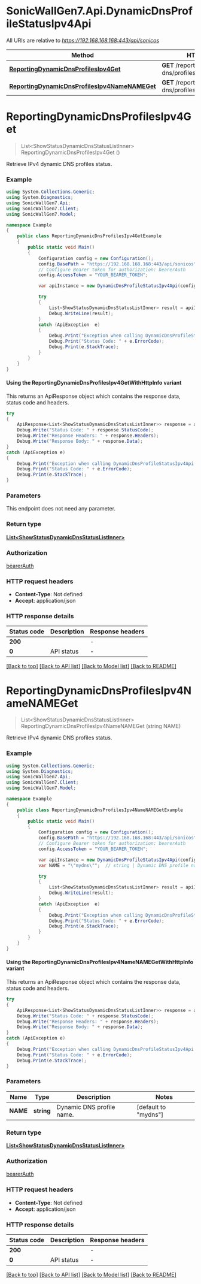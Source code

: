 # SonicWallGen7.Api.DynamicDnsProfileStatusIpv4Api

All URIs are relative to *https://192.168.168.168:443/api/sonicos*

| Method | HTTP request | Description |
|--------|--------------|-------------|
| [**ReportingDynamicDnsProfilesIpv4Get**](DynamicDnsProfileStatusIpv4Api.md#reportingdynamicdnsprofilesipv4get) | **GET** /reporting/dynamic-dns/profiles/ipv4 |  |
| [**ReportingDynamicDnsProfilesIpv4NameNAMEGet**](DynamicDnsProfileStatusIpv4Api.md#reportingdynamicdnsprofilesipv4namenameget) | **GET** /reporting/dynamic-dns/profiles/ipv4/name/{NAME} |  |

<a id="reportingdynamicdnsprofilesipv4get"></a>
# **ReportingDynamicDnsProfilesIpv4Get**
> List&lt;ShowStatusDynamicDnsStatusListInner&gt; ReportingDynamicDnsProfilesIpv4Get ()



Retrieve IPv4 dynamic DNS profiles status.

### Example
```csharp
using System.Collections.Generic;
using System.Diagnostics;
using SonicWallGen7.Api;
using SonicWallGen7.Client;
using SonicWallGen7.Model;

namespace Example
{
    public class ReportingDynamicDnsProfilesIpv4GetExample
    {
        public static void Main()
        {
            Configuration config = new Configuration();
            config.BasePath = "https://192.168.168.168:443/api/sonicos";
            // Configure Bearer token for authorization: bearerAuth
            config.AccessToken = "YOUR_BEARER_TOKEN";

            var apiInstance = new DynamicDnsProfileStatusIpv4Api(config);

            try
            {
                List<ShowStatusDynamicDnsStatusListInner> result = apiInstance.ReportingDynamicDnsProfilesIpv4Get();
                Debug.WriteLine(result);
            }
            catch (ApiException  e)
            {
                Debug.Print("Exception when calling DynamicDnsProfileStatusIpv4Api.ReportingDynamicDnsProfilesIpv4Get: " + e.Message);
                Debug.Print("Status Code: " + e.ErrorCode);
                Debug.Print(e.StackTrace);
            }
        }
    }
}
```

#### Using the ReportingDynamicDnsProfilesIpv4GetWithHttpInfo variant
This returns an ApiResponse object which contains the response data, status code and headers.

```csharp
try
{
    ApiResponse<List<ShowStatusDynamicDnsStatusListInner>> response = apiInstance.ReportingDynamicDnsProfilesIpv4GetWithHttpInfo();
    Debug.Write("Status Code: " + response.StatusCode);
    Debug.Write("Response Headers: " + response.Headers);
    Debug.Write("Response Body: " + response.Data);
}
catch (ApiException e)
{
    Debug.Print("Exception when calling DynamicDnsProfileStatusIpv4Api.ReportingDynamicDnsProfilesIpv4GetWithHttpInfo: " + e.Message);
    Debug.Print("Status Code: " + e.ErrorCode);
    Debug.Print(e.StackTrace);
}
```

### Parameters
This endpoint does not need any parameter.
### Return type

[**List&lt;ShowStatusDynamicDnsStatusListInner&gt;**](ShowStatusDynamicDnsStatusListInner.md)

### Authorization

[bearerAuth](../README.md#bearerAuth)

### HTTP request headers

 - **Content-Type**: Not defined
 - **Accept**: application/json


### HTTP response details
| Status code | Description | Response headers |
|-------------|-------------|------------------|
| **200** |  |  -  |
| **0** | API status |  -  |

[[Back to top]](#) [[Back to API list]](../README.md#documentation-for-api-endpoints) [[Back to Model list]](../README.md#documentation-for-models) [[Back to README]](../README.md)

<a id="reportingdynamicdnsprofilesipv4namenameget"></a>
# **ReportingDynamicDnsProfilesIpv4NameNAMEGet**
> List&lt;ShowStatusDynamicDnsStatusListInner&gt; ReportingDynamicDnsProfilesIpv4NameNAMEGet (string NAME)



Retrieve IPv4 dynamic DNS profiles status.

### Example
```csharp
using System.Collections.Generic;
using System.Diagnostics;
using SonicWallGen7.Api;
using SonicWallGen7.Client;
using SonicWallGen7.Model;

namespace Example
{
    public class ReportingDynamicDnsProfilesIpv4NameNAMEGetExample
    {
        public static void Main()
        {
            Configuration config = new Configuration();
            config.BasePath = "https://192.168.168.168:443/api/sonicos";
            // Configure Bearer token for authorization: bearerAuth
            config.AccessToken = "YOUR_BEARER_TOKEN";

            var apiInstance = new DynamicDnsProfileStatusIpv4Api(config);
            var NAME = "\"mydns\"";  // string | Dynamic DNS profile name. (default to "mydns")

            try
            {
                List<ShowStatusDynamicDnsStatusListInner> result = apiInstance.ReportingDynamicDnsProfilesIpv4NameNAMEGet(NAME);
                Debug.WriteLine(result);
            }
            catch (ApiException  e)
            {
                Debug.Print("Exception when calling DynamicDnsProfileStatusIpv4Api.ReportingDynamicDnsProfilesIpv4NameNAMEGet: " + e.Message);
                Debug.Print("Status Code: " + e.ErrorCode);
                Debug.Print(e.StackTrace);
            }
        }
    }
}
```

#### Using the ReportingDynamicDnsProfilesIpv4NameNAMEGetWithHttpInfo variant
This returns an ApiResponse object which contains the response data, status code and headers.

```csharp
try
{
    ApiResponse<List<ShowStatusDynamicDnsStatusListInner>> response = apiInstance.ReportingDynamicDnsProfilesIpv4NameNAMEGetWithHttpInfo(NAME);
    Debug.Write("Status Code: " + response.StatusCode);
    Debug.Write("Response Headers: " + response.Headers);
    Debug.Write("Response Body: " + response.Data);
}
catch (ApiException e)
{
    Debug.Print("Exception when calling DynamicDnsProfileStatusIpv4Api.ReportingDynamicDnsProfilesIpv4NameNAMEGetWithHttpInfo: " + e.Message);
    Debug.Print("Status Code: " + e.ErrorCode);
    Debug.Print(e.StackTrace);
}
```

### Parameters

| Name | Type | Description | Notes |
|------|------|-------------|-------|
| **NAME** | **string** | Dynamic DNS profile name. | [default to &quot;mydns&quot;] |

### Return type

[**List&lt;ShowStatusDynamicDnsStatusListInner&gt;**](ShowStatusDynamicDnsStatusListInner.md)

### Authorization

[bearerAuth](../README.md#bearerAuth)

### HTTP request headers

 - **Content-Type**: Not defined
 - **Accept**: application/json


### HTTP response details
| Status code | Description | Response headers |
|-------------|-------------|------------------|
| **200** |  |  -  |
| **0** | API status |  -  |

[[Back to top]](#) [[Back to API list]](../README.md#documentation-for-api-endpoints) [[Back to Model list]](../README.md#documentation-for-models) [[Back to README]](../README.md)

